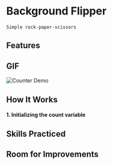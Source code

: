 # Background Flipper

    Simple rock-paper-scissors

## Features

## GIF

![Counter Demo](assets/rock_paper_scissors.gif)

## How It Works

#### 1. Initializing the count variable

## Skills Practiced

## Room for Improvements
